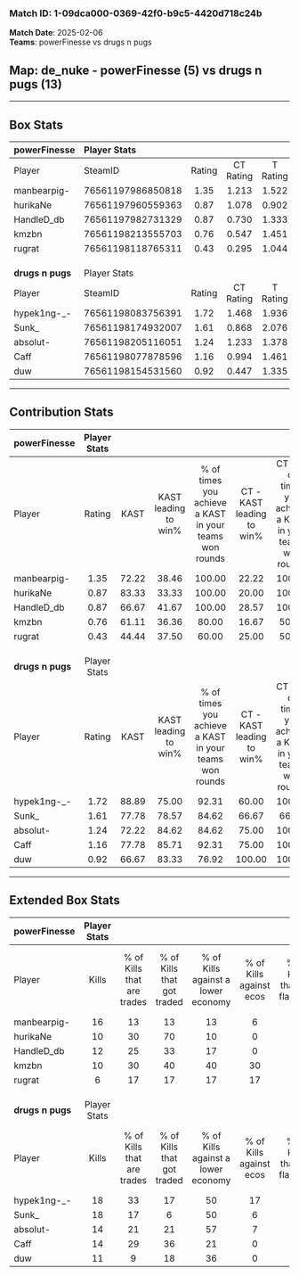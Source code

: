 ### Match ID: 1-09dca000-0369-42f0-b9c5-4420d718c24b  
**Match Date**: 2025-02-06  
**Teams**: powerFinesse vs drugs n pugs  

## **Map**: de_nuke - powerFinesse (5) vs drugs n pugs (13)  
---  

## Box Stats  

| **powerFinesse** | Player Stats      |        |           |          |       |       |       |         |        |      |     |
| :- | :- | :-: | :-: | :-: | :-: | :-: | :-: | :-: | :-: | :-: | :-: |
| Player           | SteamID           | Rating | CT Rating | T Rating | KAST  |  ADR  | Kills | Assists | Deaths | K/D  | HS% |
| manbearpig-      | 76561197986850818 |  1.35  |   1.213   |  1.522   | 72.22 | 98.9  |  16   |    5    |   12   | 1.33 | 31  |
| hurikaNe         | 76561197960559363 |  0.87  |   1.078   |  0.902   | 83.33 | 55.8  |  10   |    3    |   16   | 0.63 | 70  |
| HandleD_db       | 76561197982731329 |  0.87  |   0.730   |  1.333   | 66.67 | 67.3  |  12   |    1    |   16   | 0.75 | 66  |
| kmzbn            | 76561198213555703 |  0.76  |   0.547   |  1.451   | 61.11 | 71.6  |  10   |    3    |   16   | 0.63 | 40  |
| rugrat           | 76561198118765311 |  0.43  |   0.295   |  1.044   | 44.44 | 56.2  |   6   |    3    |   15   | 0.40 | 66  |
|                  |                   |        |           |          |       |       |       |         |        |      |     |
|                  |                   |        |           |          |       |       |       |         |        |      |     |
|                  |                   |        |           |          |       |       |       |         |        |      |     |
| **drugs n pugs** | Player Stats      |        |           |          |       |       |       |         |        |      |     |
| Player           | SteamID           | Rating | CT Rating | T Rating | KAST  |  ADR  | Kills | Assists | Deaths | K/D  | HS% |
| hypek1ng-_-      | 76561198083756391 |  1.72  |   1.468   |  1.936   | 88.89 | 101.2 |  18   |    5    |   7    | 2.57 | 38  |
| Sunk_            | 76561198174932007 |  1.61  |   0.868   |  2.076   | 77.78 | 104.8 |  18   |    4    |   8    | 2.25 | 50  |
| absolut-         | 76561198205116051 |  1.24  |   1.233   |  1.378   | 72.22 | 88.6  |  14   |    4    |   11   | 1.27 | 42  |
| Caff             | 76561198077878596 |  1.16  |   0.994   |  1.461   | 77.78 | 77.2  |  14   |    4    |   14   | 1.00 | 35  |
| duw              | 76561198154531560 |  0.92  |   0.447   |  1.335   | 66.67 | 70.4  |  11   |    6    |   14   | 0.79 | 72  |
---  

## Contribution Stats  

| **powerFinesse** | Player Stats |       |                      |                                                        |                           |                                                             |                          |                                                            |
| :- | :-: | :-: | :-: | :-: | :-: | :-: | :-: | :-: |
| Player           |    Rating    | KAST  | KAST leading to win% | % of times you achieve a KAST in your teams won rounds | CT - KAST leading to win% | CT - % of times you achieve a KAST in your teams won rounds | T - KAST leading to win% | T - % of times you achieve a KAST in your teams won rounds |
| manbearpig-      |     1.35     | 72.22 |        38.46         |                         100.00                         |           22.22           |                           100.00                            |          75.00           |                           100.00                           |
| hurikaNe         |     0.87     | 83.33 |        33.33         |                         100.00                         |           20.00           |                           100.00                            |          60.00           |                           100.00                           |
| HandleD_db       |     0.87     | 66.67 |        41.67         |                         100.00                         |           28.57           |                           100.00                            |          60.00           |                           100.00                           |
| kmzbn            |     0.76     | 61.11 |        36.36         |                         80.00                          |           16.67           |                            50.00                            |          60.00           |                           100.00                           |
| rugrat           |     0.43     | 44.44 |        37.50         |                         60.00                          |           25.00           |                            50.00                            |          50.00           |                           66.67                            |
|                  |              |       |                      |                                                        |                           |                                                             |                          |                                                            |
|                  |              |       |                      |                                                        |                           |                                                             |                          |                                                            |
|                  |              |       |                      |                                                        |                           |                                                             |                          |                                                            |
| **drugs n pugs** | Player Stats |       |                      |                                                        |                           |                                                             |                          |                                                            |
| Player           |    Rating    | KAST  | KAST leading to win% | % of times you achieve a KAST in your teams won rounds | CT - KAST leading to win% | CT - % of times you achieve a KAST in your teams won rounds | T - KAST leading to win% | T - % of times you achieve a KAST in your teams won rounds |
| hypek1ng-_-      |     1.72     | 88.89 |        75.00         |                         92.31                          |           60.00           |                           100.00                            |          81.82           |                           90.00                            |
| Sunk_            |     1.61     | 77.78 |        78.57         |                         84.62                          |           66.67           |                            66.67                            |          81.82           |                           90.00                            |
| absolut-         |     1.24     | 72.22 |        84.62         |                         84.62                          |           75.00           |                           100.00                            |          88.89           |                           80.00                            |
| Caff             |     1.16     | 77.78 |        85.71         |                         92.31                          |           75.00           |                           100.00                            |          90.00           |                           90.00                            |
| duw              |     0.92     | 66.67 |        83.33         |                         76.92                          |          100.00           |                           100.00                            |          77.78           |                           70.00                            |
---  

## Extended Box Stats  

| **powerFinesse** | Player Stats |                            |                            |                                    |                         |                              |                                 |        |                             |                                     |                          |                               |                            |
| :- | :-: | :-: | :-: | :-: | :-: | :-: | :-: | :-: | :-: | :-: | :-: | :-: | :-: |
| Player           |    Kills     | % of Kills that are trades | % of Kills that got traded | % of Kills against a lower economy | % of Kills against ecos | % of Kills that are flawless | % of Kills that are close duels | Deaths | % of Deaths that get traded | % of Deaths against a lower economy | % of Deaths against ecos | % of Deaths that are flawless | % of Deaths that are close |
| manbearpig-      |      16      |             13             |             13             |                 13                 |            6            |              75              |                0                |   12   |              0              |                  8                  |            0             |              67               |             17             |
| hurikaNe         |      10      |             30             |             70             |                 10                 |            0            |              60              |               10                |   16   |             31              |                  0                  |            0             |              88               |             0              |
| HandleD_db       |      12      |             25             |             33             |                 17                 |            0            |              67              |                0                |   16   |             13              |                  0                  |            0             |              81               |             6              |
| kmzbn            |      10      |             30             |             40             |                 40                 |           30            |              60              |               10                |   16   |             19              |                  0                  |            0             |              88               |             6              |
| rugrat           |      6       |             17             |             17             |                 17                 |           17            |              50              |               17                |   15   |             27              |                  0                  |            0             |              60               |             7              |
|                  |              |                            |                            |                                    |                         |                              |                                 |        |                             |                                     |                          |                               |                            |
|                  |              |                            |                            |                                    |                         |                              |                                 |        |                             |                                     |                          |                               |                            |
|                  |              |                            |                            |                                    |                         |                              |                                 |        |                             |                                     |                          |                               |                            |
| **drugs n pugs** | Player Stats |                            |                            |                                    |                         |                              |                                 |        |                             |                                     |                          |                               |                            |
| Player           |    Kills     | % of Kills that are trades | % of Kills that got traded | % of Kills against a lower economy | % of Kills against ecos | % of Kills that are flawless | % of Kills that are close duels | Deaths | % of Deaths that get traded | % of Deaths against a lower economy | % of Deaths against ecos | % of Deaths that are flawless | % of Deaths that are close |
| hypek1ng-_-      |      18      |             33             |             17             |                 50                 |           17            |              56              |               11                |   7    |             29              |                 29                  |            0             |              43               |             0              |
| Sunk_            |      18      |             17             |             6              |                 50                 |            6            |              72              |                6                |   8    |             38              |                 13                  |            0             |              75               |             13             |
| absolut-         |      14      |             21             |             21             |                 57                 |            7            |              86              |                0                |   11   |             36              |                 27                  |            0             |              55               |             0              |
| Caff             |      14      |             29             |             36             |                 21                 |            0            |              86              |                7                |   14   |             36              |                 43                  |            7             |              79               |             0              |
| duw              |      11      |             9              |             18             |                 36                 |            0            |              91              |                9                |   14   |             29              |                 50                  |            7             |              79               |             14             |
